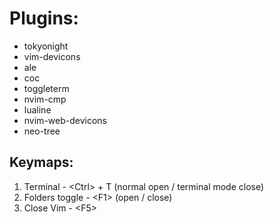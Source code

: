 # Plugins:

- tokyonight
- vim-devicons
- ale
- coc
- toggleterm
- nvim-cmp
- lualine
- nvim-web-devicons
- neo-tree

## Keymaps:

1) Terminal - \<Ctrl\> + T  (normal open / terminal mode close)
2) Folders toggle - \<F1\> (open / close)
3) Close Vim - \<F5\>
